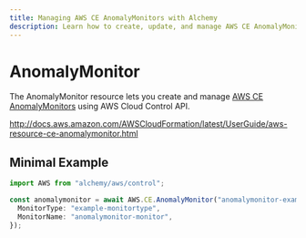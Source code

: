 ```yaml
---
title: Managing AWS CE AnomalyMonitors with Alchemy
description: Learn how to create, update, and manage AWS CE AnomalyMonitors using Alchemy Cloud Control.
---
```


# AnomalyMonitor

The AnomalyMonitor resource lets you create and manage [AWS CE AnomalyMonitors](https://docs.aws.amazon.com/ce/latest/userguide/) using AWS Cloud Control API.

http://docs.aws.amazon.com/AWSCloudFormation/latest/UserGuide/aws-resource-ce-anomalymonitor.html

## Minimal Example

```ts
import AWS from "alchemy/aws/control";

const anomalymonitor = await AWS.CE.AnomalyMonitor("anomalymonitor-example", {
  MonitorType: "example-monitortype",
  MonitorName: "anomalymonitor-monitor",
});
```

